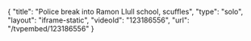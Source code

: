 {
    "title": "Police break into Ramon Llull school, scuffles",
    "type": "solo",
    "layout": "iframe-static",
    "videoId": "123186556",
    "url": "\/tvpembed\/123186556"
}